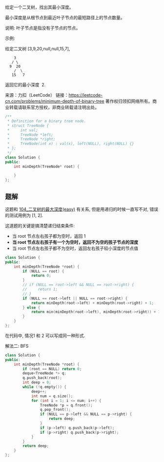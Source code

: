 给定一个二叉树，找出其最小深度。

最小深度是从根节点到最近叶子节点的最短路径上的节点数量。

说明: 叶子节点是指没有子节点的节点。

示例:

给定二叉树 [3,9,20,null,null,15,7],

        3
       / \
      9  20
        /  \
       15   7

返回它的最小深度  2.

来源：力扣（LeetCode）
链接：https://leetcode-cn.com/problems/minimum-depth-of-binary-tree
著作权归领扣网络所有。商业转载请联系官方授权，非商业转载请注明出处。

```c++
/**
 * Definition for a binary tree node.
 * struct TreeNode {
 *     int val;
 *     TreeNode *left;
 *     TreeNode *right;
 *     TreeNode(int x) : val(x), left(NULL), right(NULL) {}
 * };
 */
class Solution {
public:
    int minDepth(TreeNode* root) {
        
    }
};
```

## 题解

这题和 [104_二叉树的最大深度(easy)](./104_maximum-depth-of-binary-tree.md) 有关系, 但是用递归的时候一直写不对, 错误的测试用例为 [1, 2].

这道题的关键是搞清楚递归结束条件:

+ 当 root 节点左右孩子都为空时，返回 1
+ **当 root 节点左右孩子有一个为空时，返回不为空的孩子节点的深度**
+ 当 root 节点左右孩子都不为空时，返回左右孩子较小深度的节点值

```c++
class Solution {
public:
    int minDepth(TreeNode *root) {
        if (NULL == root) {
            return 0;
        }
        // if (NULL == root->left && NULL == root->right) {
        //     return 1;
        // }
        if (NULL == root->left || NULL == root->right) {
            return minDepth(root->left) + minDepth(root->right) + 1;
        } else {
            return min(minDepth(root->left), minDepth(root->right)) + 1;
        }
    }
};
```

在代码中, 情况1 和 2 可以写成同一种形式.

解法二: BFS

```c++
class Solution {
public:
    int minDepth(TreeNode *root) {
        if (root == NULL) return 0;
        deque<TreeNode *> q;
        q.push_back(root);
        int deep = 0;
        while (!q.empty()) {
            deep++;
            int num = q.size();
            for (int i = 1; i <= num; i++) {
                TreeNode *p = q.front();
                q.pop_front();
                if (NULL == p->left && NULL == p->right) {
                    return deep;
                }
                if (p->left) q.push_back(p->left);
                if (p->right) q.push_back(p->right);
            }
        }
        return deep;
    }
};
```
